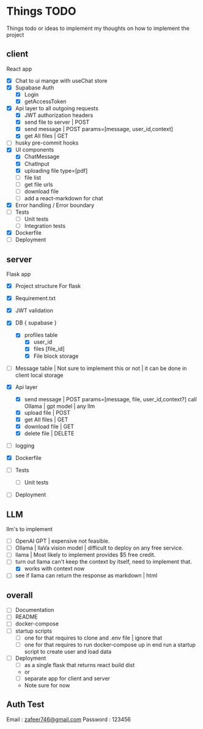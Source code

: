 # Things TODO

Things todo or ideas to implement
my thoughts on how to implement the project

## client

React app

- [x] Chat to ui mange with useChat store
- [x] Supabase Auth
  - [x] Login
  - [x] getAccessToken
- [x] Api layer to all outgoing requests
  - [x] JWT authorization headers
  - [x] send file to server | POST
  - [x] send message | POST params=[message, user_id,context]
  - [x] get All files | GET
- [ ] husky pre-commit hooks
- [x] UI components
  - [x] ChatMessage
  - [x] ChatInput
  - [x] uploading file type=[pdf]
  - [ ] file list
  - [ ] get file urls
  - [ ] download file
  - [ ] add a react-markdown for chat
- [x] Error handling / Error boundary
- [ ] Tests
  - [ ] Unit tests
  - [ ] Integration tests
- [x] Dockerfile
- [ ] Deployment

## server

Flask app

- [x] Project structure For flask
- [x] Requirement.txt
- [x] JWT validation
- [x] DB { supabase }
  - [x] profiles table
    - [x] user_id
    - [x] files [file_id]
    - [x] File block storage
- [ ] Message table | Not sure to implement this or not | it can be done in client local storage

- [x] Api layer
  - [x] send message | POST params=[message, file, user_id,context?] call Ollama | gpt model | any llm
  - [x] upload file | POST
  - [x] get All files | GET
  - [x] download file | GET
  - [x] delete file | DELETE
- [ ] logging
- [x] Dockerfile
- [ ] Tests
  - [ ] Unit tests
- [ ] Deployment

## LLM

llm's to implement

- [ ] OpenAI GPT | expensive not feasible.
- [ ] Ollama | llaVa vision model | difficult to deploy on any free service.
- [ ] llama | Most likely to implement provides $5 free credit.
- [ ] turn out llama can't keep the context by itself, need to implement that.
  - [x] works with context now
- [ ] see if llama can return the response as markdown | html

## overall

- [ ] Documentation
- [ ] README
- [ ] docker-compose
- [ ] startup scripts
  - [ ] one for that requires to clone and .env file | ignore that
  - [ ] one for that requires to run docker-compose up in end run a startup script to create user and load data
- [ ] Deployment
  - [ ] as a single flask that returns react build dist
  - or
  - [ ] separate app for client and server
  - Note sure for now

## Auth Test

Email : <zafeer746@gmail.com>
Password : 123456

